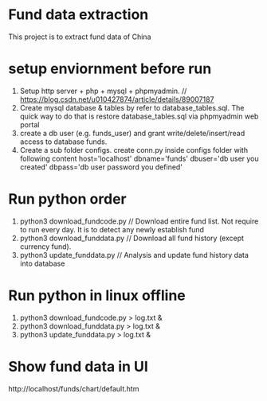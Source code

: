# Fund data extraction
This project is to extract fund data of China

# setup enviornment before run
1. Setup http server + php + mysql + phpmyadmin. // https://blog.csdn.net/u010427874/article/details/89007187
2. Create mysql database & tables by refer to database_tables.sql. The quick way to do that is restore database_tables.sql via phpmyadmin web portal
3. create a db user (e.g. funds_user) and grant write/delete/insert/read access to database funds.
4. Create a sub folder configs. create conn.py inside configs folder with following content
    host='localhost'
    dbname='funds'
    dbuser='db user you created'
    dbpass='db user password you defined'

# Run python order
1. python3 download_fundcode.py         // Download entire fund list. Not require to run every day. It is to detect any newly establish fund
2. python3 download_funddata.py         // Download all fund history (except currency fund). 
3. python3 update_funddata.py           // Analysis and update fund history data into database

# Run python in linux offline
1. python3 download_fundcode.py > log.txt &
2. python3 download_funddata.py > log.txt &
3. python3 update_funddata.py > log.txt &

# Show fund data in UI
http://localhost/funds/chart/default.htm